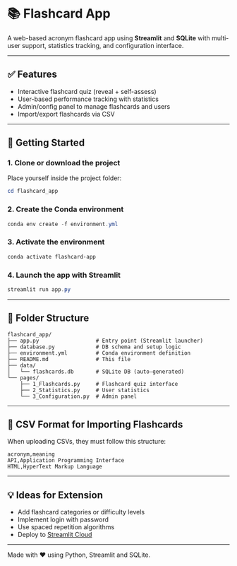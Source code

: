 # 📚 Flashcard App
A web-based acronym flashcard app using **Streamlit** and **SQLite** with multi-user support, statistics tracking, and configuration interface.

---

## ✅ Features
- Interactive flashcard quiz (reveal + self-assess)
- User-based performance tracking with statistics
- Admin/config panel to manage flashcards and users
- Import/export flashcards via CSV

---

## 🚀 Getting Started

### 1. Clone or download the project
Place yourself inside the project folder:
```powershell
cd flashcard_app
```

### 2. Create the Conda environment
```powershell
conda env create -f environment.yml
```

### 3. Activate the environment
```powershell
conda activate flashcard-app
```

### 4. Launch the app with Streamlit
```powershell
streamlit run app.py
```

---

## 📁 Folder Structure
```plaintext
flashcard_app/
├── app.py                  # Entry point (Streamlit launcher)
├── database.py             # DB schema and setup logic
├── environment.yml         # Conda environment definition
├── README.md               # This file
├── data/
│   └── flashcards.db       # SQLite DB (auto-generated)
└── pages/
    ├── 1_Flashcards.py     # Flashcard quiz interface
    ├── 2_Statistics.py     # User statistics
    └── 3_Configuration.py  # Admin panel
```

---

## 📝 CSV Format for Importing Flashcards
When uploading CSVs, they must follow this structure:

```csv
acronym,meaning
API,Application Programming Interface
HTML,HyperText Markup Language
```

---

## 💡 Ideas for Extension
- Add flashcard categories or difficulty levels
- Implement login with password
- Use spaced repetition algorithms
- Deploy to [Streamlit Cloud](https://streamlit.io/cloud)

---

Made with ❤️ using Python, Streamlit and SQLite.
